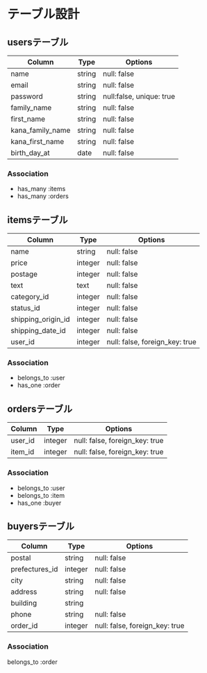 # テーブル設計

## usersテーブル

| Column           | Type   | Options                  |
| ---------------- | ------ | ------------------------ |
| name             | string | null: false              |
| email            | string | null: false              |
| password         | string | null:false, unique: true |
| family_name      | string | null: false              |
| first_name       | string | null: false              |
| kana_family_name | string | null: false              |
| kana_first_name  | string | null: false              |
| birth_day_at     | date   | null: false              |


### Association
- has_many :items
- has_many :orders

## itemsテーブル

| Column             | Type       | Options                        |
| ------------------ | ---------- | ------------------------------ |
| name               | string     | null: false                    |
| price              | integer    | null: false                    |
| postage            | integer    | null: false                    |
| text               | text       | null: false                    |
| category_id        | integer    | null: false                    |
| status_id          | integer    | null: false                    |
| shipping_origin_id | integer    | null: false                    |
| shipping_date_id   | integer    | null: false                    |
| user_id            | integer    | null: false, foreign_key: true |


### Association

- belongs_to :user
- has_one :order

## ordersテーブル

| Column  | Type    | Options                         |
| ------- | ------- | ------------------------------- |
| user_id | integer |  null: false, foreign_key: true |
| item_id | integer |  null: false, foreign_key: true |

### Association

- belongs_to :user
- belongs_to :item
- has_one :buyer

## buyersテーブル

| Column         | Type    | Options                        |
| -------------- | ------- | ------------------------------ |
| postal         | string  | null: false                    |
| prefectures_id | integer | null: false                    |
| city           | string  | null: false                    |
| address        | string  | null: false                    |
| building       | string  |                                |
| phone          | string  | null: false                    |
| order_id       | integer | null: false, foreign_key: true |

### Association
belongs_to :order